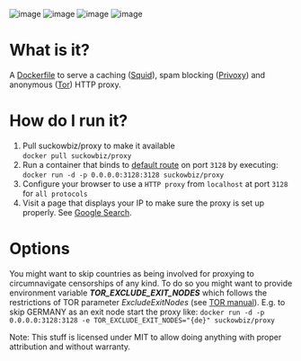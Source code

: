 ![image](https://img.shields.io/imagelayers/layers/suckowbiz/proxy/latest.svg) ![image](https://img.shields.io/imagelayers/image-size/suckowbiz/proxy/latest.svg)  ![image](https://img.shields.io/docker/pulls/suckowbiz/proxy.svg) ![image](https://img.shields.io/github/license/suckowbiz/docker-proxy.svg)

# What is it?
A [Dockerfile](http://docs.docker.com/engine/reference/builder/) to serve a caching ([Squid](http://www.squid-cache.org/)), spam blocking ([Privoxy](http://www.privoxy.org/)) and anonymous ([Tor](https://www.torproject.org/)) HTTP proxy.

# How do I run it?
 1. Pull suckowbiz/proxy to make it available  
    `docker pull suckowbiz/proxy`
 2. Run a container that binds to [default route](https://en.wikipedia.org/wiki/Default_gateway) on port `3128` by executing:  
    `docker run -d -p 0.0.0.0:3128:3128 suckowbiz/proxy`  
 3. Configure your browser to use a `HTTP proxy` from `localhost` at port `3128` for `all protocols`
 4. Visit a page that displays your IP to make sure the proxy is set up properly. See [Google Search](https://www.google.de/#newwindow=1&q=my+wan+ip).

# Options
You might want to skip countries as being involved for proxying to circumnavigate censorships of any kind. To do so you might want to provide environment variable ***TOR_EXCLUDE_EXIT_NODES*** which follows the restrictions of TOR parameter *ExcludeExitNodes* (see [TOR manual](https://www.torproject.org/docs/tor-manual.html.en)). E.g. to skip GERMANY as an exit node start the proxy like: 
`docker run -d -p 0.0.0.0:3128:3128 -e TOR_EXCLUDE_EXIT_NODES="{de}" suckowbiz/proxy`

Note: This stuff is licensed under MIT to allow doing anything with proper attribution and without warranty.

